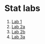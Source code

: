 # Stat labs

1. [Lab 1](./1_intro_to_R.html)
2. [Lab 2a](./2a_intro_to_data.html)
3. [Lab 2b](./2b_intro_to_data.html)
4. [Lab 3a](./3a_intro_to_graphing.html)
